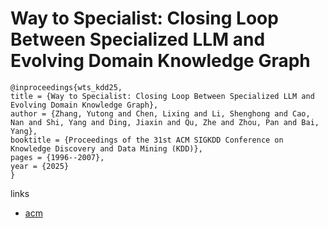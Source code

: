 # Way to Specialist: Closing Loop Between Specialized LLM and Evolving Domain Knowledge Graph

```
@inproceedings{wts_kdd25,
title = {Way to Specialist: Closing Loop Between Specialized LLM and Evolving Domain Knowledge Graph},
author = {Zhang, Yutong and Chen, Lixing and Li, Shenghong and Cao, Nan and Shi, Yang and Ding, Jiaxin and Qu, Zhe and Zhou, Pan and Bai, Yang},
booktitle = {Proceedings of the 31st ACM SIGKDD Conference on Knowledge Discovery and Data Mining (KDD)},
pages = {1996--2007},
year = {2025}
}
```

links
- [acm](https://dl.acm.org/doi/10.1145/3690624.3709187)
